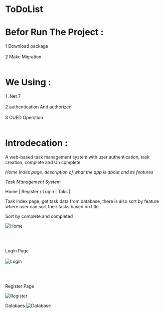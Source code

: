 
# ToDoList
# Befor Run The Project :

1 Download package <br></br>
2 Make Migration <br></br>

# We Using :
1 .Net 7 <br></br>
2 authentication And authorized <br></br>
3 CUED Operstion <br></br>

# Introdecation : 
A web-based task management system with user authentication, task creation, complete and Un complete 

*Home Index page, description of what the app is about and its features*

*Task Management System*

Home | Register / Login | Taks | 

Task Index page, get task data from database, there is also sort by feature where user can sort their tasks based on title <p></p>
Sort by complete and completed  <p></p>

![Home](https://github.com/Dev7-Mubarak/ToDoList/assets/90804602/b44323d7-f1ff-4a84-9ee2-d481e93f591f)


<br></br>

Login Page
<br></br>
![Login](https://github.com/Dev7-Mubarak/ToDoList/assets/90804602/82866558-909f-4919-94dd-cca28830a9eb)


<br></br>

Register Page

![Register](https://github.com/Dev7-Mubarak/ToDoList/assets/90804602/e52f3eaa-067d-4dbf-a4b7-77b385ec6443)


Databaes
![Database](https://github.com/Dev7-Mubarak/ToDoList/assets/90804602/52e728c2-a4b0-4d73-98ed-8b56f65c389d)


<br></br>
